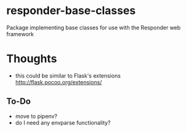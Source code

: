 # responder-base-classes
Package implementing base classes for use with the Responder web framework

# Thoughts
- this could be similar to Flask's extensions http://flask.pocoo.org/extensions/

## To-Do
- move to pipenv?
- do I need any envparse functionality?